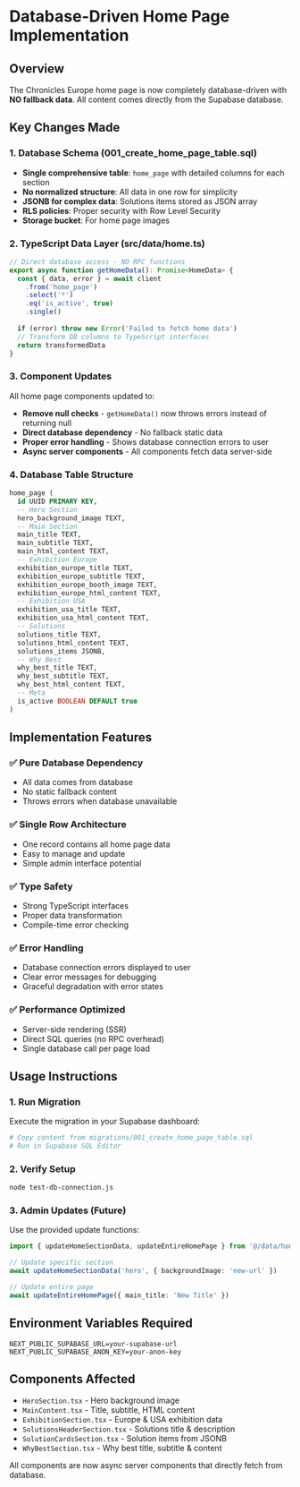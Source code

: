 # Database-Driven Home Page Implementation

## Overview
The Chronicles Europe home page is now completely database-driven with **NO fallback data**. All content comes directly from the Supabase database.

## Key Changes Made

### 1. Database Schema (001_create_home_page_table.sql)
- **Single comprehensive table**: `home_page` with detailed columns for each section
- **No normalized structure**: All data in one row for simplicity
- **JSONB for complex data**: Solutions items stored as JSON array
- **RLS policies**: Proper security with Row Level Security
- **Storage bucket**: For home page images

### 2. TypeScript Data Layer (src/data/home.ts)
```typescript
// Direct database access - NO RPC functions
export async function getHomeData(): Promise<HomeData> {
  const { data, error } = await client
    .from('home_page')
    .select('*')
    .eq('is_active', true)
    .single()
  
  if (error) throw new Error('Failed to fetch home data')
  // Transform DB columns to TypeScript interfaces
  return transformedData
}
```

### 3. Component Updates
All home page components updated to:
- **Remove null checks** - `getHomeData()` now throws errors instead of returning null
- **Direct database dependency** - No fallback static data
- **Proper error handling** - Shows database connection errors to user
- **Async server components** - All components fetch data server-side

### 4. Database Table Structure
```sql
home_page (
  id UUID PRIMARY KEY,
  -- Hero Section
  hero_background_image TEXT,
  -- Main Section  
  main_title TEXT,
  main_subtitle TEXT,
  main_html_content TEXT,
  -- Exhibition Europe
  exhibition_europe_title TEXT,
  exhibition_europe_subtitle TEXT,
  exhibition_europe_booth_image TEXT,
  exhibition_europe_html_content TEXT,
  -- Exhibition USA
  exhibition_usa_title TEXT,
  exhibition_usa_html_content TEXT,
  -- Solutions
  solutions_title TEXT,
  solutions_html_content TEXT,
  solutions_items JSONB,
  -- Why Best
  why_best_title TEXT,
  why_best_subtitle TEXT,
  why_best_html_content TEXT,
  -- Meta
  is_active BOOLEAN DEFAULT true
)
```

## Implementation Features

### ✅ Pure Database Dependency
- All data comes from database
- No static fallback content
- Throws errors when database unavailable

### ✅ Single Row Architecture
- One record contains all home page data
- Easy to manage and update
- Simple admin interface potential

### ✅ Type Safety
- Strong TypeScript interfaces
- Proper data transformation
- Compile-time error checking

### ✅ Error Handling
- Database connection errors displayed to user
- Clear error messages for debugging
- Graceful degradation with error states

### ✅ Performance Optimized
- Server-side rendering (SSR)
- Direct SQL queries (no RPC overhead)
- Single database call per page load

## Usage Instructions

### 1. Run Migration
Execute the migration in your Supabase dashboard:
```bash
# Copy content from migrations/001_create_home_page_table.sql
# Run in Supabase SQL Editor
```

### 2. Verify Setup
```bash
node test-db-connection.js
```

### 3. Admin Updates (Future)
Use the provided update functions:
```typescript
import { updateHomeSectionData, updateEntireHomePage } from '@/data/home'

// Update specific section
await updateHomeSectionData('hero', { backgroundImage: 'new-url' })

// Update entire page
await updateEntireHomePage({ main_title: 'New Title' })
```

## Environment Variables Required
```env
NEXT_PUBLIC_SUPABASE_URL=your-supabase-url
NEXT_PUBLIC_SUPABASE_ANON_KEY=your-anon-key
```

## Components Affected
- `HeroSection.tsx` - Hero background image
- `MainContent.tsx` - Title, subtitle, HTML content
- `ExhibitionSection.tsx` - Europe & USA exhibition data
- `SolutionsHeaderSection.tsx` - Solutions title & description
- `SolutionCardsSection.tsx` - Solution items from JSONB
- `WhyBestSection.tsx` - Why best title, subtitle & content

All components are now async server components that directly fetch from database.